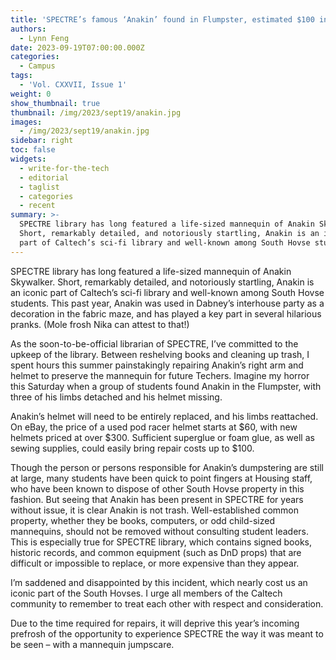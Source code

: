 ```yaml
---
title: 'SPECTRE’s famous ‘Anakin’ found in Flumpster, estimated $100 in damages '
authors:
  - Lynn Feng
date: 2023-09-19T07:00:00.000Z
categories:
  - Campus
tags:
  - 'Vol. CXXVII, Issue 1'
weight: 0
show_thumbnail: true
thumbnail: /img/2023/sept19/anakin.jpg
images:
  - /img/2023/sept19/anakin.jpg
sidebar: right
toc: false
widgets:
  - write-for-the-tech
  - editorial
  - taglist
  - categories
  - recent
summary: >-
  SPECTRE library has long featured a life-sized mannequin of Anakin Skywalker.
  Short, remarkably detailed, and notoriously startling, Anakin is an iconic
  part of Caltech’s sci-fi library and well-known among South Hovse students.
---
```


SPECTRE library has long featured a life-sized mannequin of Anakin Skywalker. Short, remarkably detailed, and notoriously startling, Anakin is an iconic part of Caltech’s sci-fi library and well-known among South Hovse students. This past year, Anakin was used in Dabney’s interhouse party as a decoration in the fabric maze, and has played a key part in several hilarious pranks. (Mole frosh Nika can attest to that!)

As the soon-to-be-official librarian of SPECTRE, I’ve committed to the upkeep of the library. Between reshelving books and cleaning up trash, I spent hours this summer painstakingly repairing Anakin’s right arm and helmet to preserve the mannequin for future Techers. Imagine my horror this Saturday when a group of students found Anakin in the Flumpster, with three of his limbs detached and his helmet missing.

Anakin’s helmet will need to be entirely replaced, and his limbs reattached. On eBay, the price of a used pod racer helmet starts at $60, with new helmets priced at over $300. Sufficient superglue or foam glue, as well as sewing supplies, could easily bring repair costs up to $100.

Though the person or persons responsible for Anakin’s dumpstering are still at large, many students have been quick to point fingers at Housing staff, who have been known to dispose of other South Hovse property in this fashion. But seeing that Anakin has been present in SPECTRE for years without issue, it is clear Anakin is not trash. Well-established common property, whether they be books, computers, or odd child-sized mannequins, should not be removed without consulting student leaders. This is especially true for SPECTRE library, which contains signed books, historic records, and common equipment (such as DnD props) that are difficult or impossible to replace, or more expensive than they appear.

I’m saddened and disappointed by this incident, which nearly cost us an iconic part of the South Hovses. I urge all members of the Caltech community to remember to treat each other with respect and consideration.

Due to the time required for repairs, it will deprive this year’s incoming prefrosh of the opportunity to experience SPECTRE the way it was meant to be seen – with a mannequin jumpscare.
